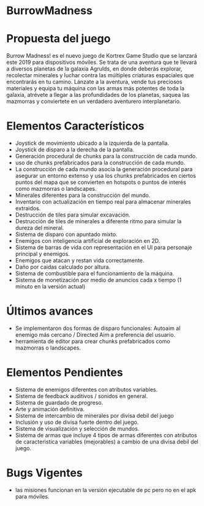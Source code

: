 # BurrowMadness

# Propuesta del juego
Burrow Madness! es el nuevo juego de Kortrex Game Studio que se lanzará este 2019
para dispositivos móviles. Se trata de una aventura que te llevará a diversos 
planetas de la galaxia Agrulds, en donde deberás explorar, recolectar minerales
y luchar contra las múltiples criaturas espaciales que encontrarás en tu 
camino. Lánzate a la aventura, vende tus preciosos materiales y equipa tu 
máquina con las armas más potentes de toda la galaxia, atrévete a llegar
a las profundidades de los planetas, saquea las mazmorras y conviertete en
un verdadero aventurero interplanetario.

# Elementos Característicos
- Joystick de movimiento ubicado a la izquierda de la pantalla.
- Joystick de disparo a la derecha de la pantalla.
- Generación procedural de chunks para la construcción de cada mundo.
- uso de chunks prefabricados para la construcción de cada mundo.
- La construcción de cada mundo asocia la generación procedural para asegurar
un entorno extenso y usa los chunks prefabricados en ciertos puntos del mapa
que se convierten en hotspots o puntos de interés como mazmorras o landscapes.
- Minerales diferentes para la construcción del mundo.
- Inventario con actualización en tiempo real para almacenar minerales extraidos.
- Destrucción de tiles para simular excavación.
- Destrucción de tiles de minerales a diferente ritmo para simular la dureza del mineral.
- Sistema de disparo con apuntado mixto.
- Enemigos con inteligencia artificial de exploración en 2D.
- Sistema de barras de vida con representación en el UI para personaje principal y enemigos.
- Enemigos que atacan y restan vida correctamente.
- Daño por caidas calculado por altura.
- Sistema de combustible para el funcionamiento de la máquina.
- Sistema de monetización por medio de anuncios cada x tiempo (1 minuto en la versión actual)

# Últimos avances
- Se implementaron dos formas de disparo funcionales: Autoaim al enemigo más cercano / Directed Aim 
a preferencia del usuario.
- herramienta de editor para crear chunks prefabricados como mazmorras o landscapes.

# Elementos Pendientes
- Sistema de enemigos diferentes con atributos variables.
- Sistema de feedback auditivos / sonidos en general.
- Sistema de guardado de progreso.
- Arte y animación definitiva.
- Sistema de intercambio de minerales por divisa debil del juego
- Inclusión y uso de divisa fuerte dentro del juego.
- Sistema de visualización y selección de mundos.
- Sistema de armas que incluye 4 tipos de armas diferentes con atributos de caracteristica variables 
(mejorables) a cambio de una divisa debil del juego.

# Bugs Vigentes
- las misiones funcionan en la versión ejecutable de pc pero no en el apk para móviles.

